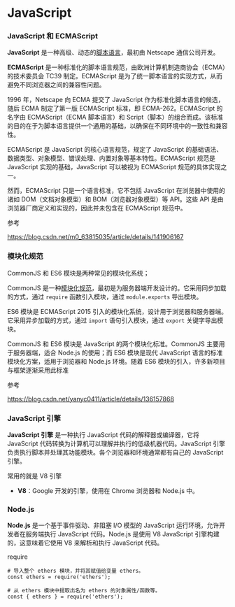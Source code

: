 # JavaScript

### JavaScript 和 ECMAScript 

**JavaScript** 是一种高级、动态的[脚本语言](https://so.csdn.net/so/search?q=脚本语言&spm=1001.2101.3001.7020)，最初由 Netscape 通信公司开发。

**ECMAScript** 是一种标准化的脚本语言规范，由欧洲计算机制造商协会（ECMA）的技术委员会 TC39 制定。ECMAScript 是为了统一脚本语言的实现方式，从而避免不同浏览器之间的兼容性问题。

1996 年，Netscape 向 ECMA 提交了 JavaScript 作为标准化脚本语言的候选，随后 ECMA 制定了第一版 ECMAScript 标准，即 ECMA-262。ECMAScript 的名字由 ECMAScript（ECMA 脚本语言）和 Script（脚本）的组合而成。该标准的目的在于为脚本语言提供一个通用的基础，以确保在不同环境中的一致性和兼容性。

ECMAScript 是 JavaScript 的核心语言规范，规定了 JavaScript 的基础语法、数据类型、对象模型、错误处理、内置对象等基本特性。ECMAScript 规范是 JavaScript 实现的基础，JavaScript 可以被视为 ECMAScript 规范的具体实现之一。

然而，ECMAScript 只是一个语言标准，它不包括 JavaScript 在浏览器中使用的诸如 DOM（文档对象模型）和 BOM（浏览器对象模型）等 API。这些 API 是由浏览器厂商定义和实现的，因此并未包含在 ECMAScript 规范中。



参考

https://blog.csdn.net/m0_63815035/article/details/141906167



### 模块化规范

CommonJS 和 ES6 模块是两种常见的模块化系统；

CommonJS 是一种[模块化规范](https://so.csdn.net/so/search?q=模块化规范&spm=1001.2101.3001.7020)，最初是为服务器端开发设计的。它采用同步加载的方式，通过 `require` 函数引入模块，通过 `module.exports` 导出模块。

ES6 模块是 ECMAScript 2015 引入的模块化系统，设计用于浏览器和服务器端。它采用异步加载的方式，通过 `import` 语句引入模块，通过 `export` 关键字导出模块。

CommonJS 和 ES6 模块是 JavaScript 的两个模块化标准。CommonJS 主要用于服务器端，适合 Node.js 的使用；而 ES6 模块是现代 JavaScript 语言的标准模块化方案，适用于浏览器和 Node.js 环境。随着 ES6 模块的引入，许多新项目与框架逐渐采用此标准

参考

https://blog.csdn.net/yanyc0411/article/details/136157868



### JavaScript 引擎

**JavaScript 引擎** 是一种执行 JavaScript 代码的解释器或编译器，它将 JavaScript 代码转换为计算机可以理解并执行的低级机器代码。JavaScript 引擎负责执行脚本并处理其功能模块。各个浏览器和环境通常都有自己的 JavaScript 引擎。

常用的就是 V8 引擎

- **V8**：Google 开发的引擎，使用在 Chrome 浏览器和 Node.js 中。



### Node.js

**Node.js** 是一个基于事件驱动、非阻塞 I/O 模型的 JavaScript 运行环境，允许开发者在服务端执行 JavaScript 代码。Node.js 是使用 V8 JavaScript 引擎构建的，这意味着它使用 V8 来解析和执行 JavaScript 代码。



require

```
# 导入整个 ethers 模块，并将其赋值给变量 ethers。
const ethers = require('ethers');

# 从 ethers 模块中提取出名为 ethers 的对象属性/函数等。
const { ethers } = require('ethers'); 
```



